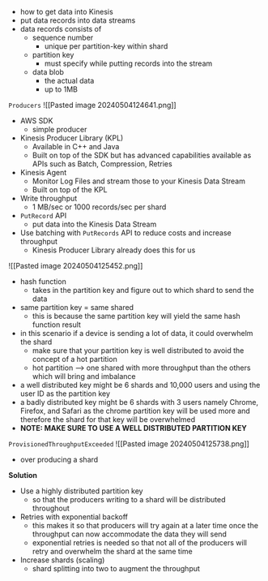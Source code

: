 - how to get data into Kinesis
- put data records into data streams
- data records consists of
	- sequence number
		- unique per partition-key within shard
	- partition key
		- must specify while putting records into the stream
	- data blob
		- the actual data
		- up to 1MB

`Producers`
![[Pasted image 20240504124641.png]]
- AWS SDK
	- simple producer
- Kinesis Producer Library (KPL)
	- Available in C++ and Java
	- Built on top of the SDK but has advanced capabilities available as APIs such as Batch, Compression, Retries
- Kinesis Agent
	- Monitor Log Files and stream those to your Kinesis Data Stream
	- Built on top of the KPL
- Write throughput
	- 1 MB/sec or 1000 records/sec per shard
- `PutRecord` API
	- put data into the Kinesis Data Stream
- Use batching with `PutRecords` API to reduce costs and increase throughput
	- Kinesis Producer Library already does this for us

![[Pasted image 20240504125452.png]]
- hash function
	- takes in the partition key and figure out to which shard to send the data
- same partition key = same shared
	- this is because the same partition key will yield the same hash function result
- in this scenario if a device is sending a lot of data, it could overwhelm the shard
	- make sure that your partition key is well distributed to avoid the concept of a hot partition
	- hot partition --> one shared with more throughput than the others which will bring and imbalance
- a well distributed key might be 6 shards and 10,000 users and using the user ID as the partition key
- a badly distributed key might be 6 shards with 3 users namely Chrome, Firefox, and Safari as the chrome partition key will be used more and therefore the shard for that key will be overwhelmed
- **NOTE: MAKE SURE TO USE A WELL DISTRIBUTED PARTITION KEY**


`ProvisionedThroughputExceeded`
![[Pasted image 20240504125738.png]]
- over producing a shard

**Solution**
- Use a highly distributed partition key
	- so that the producers writing to a shard will be distributed throughout
- Retries with exponential backoff
	- this makes it so that producers will try again at a later time once the throughput can now accommodate the data they will send
	- exponential retries is needed so that not all of the producers will retry and overwhelm the shard at the same time
- Increase shards (scaling)
	- shard splitting into two to augment the throughput

